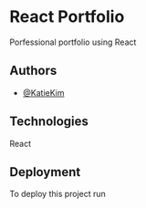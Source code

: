 
# React Portfolio

Porfessional portfolio using React



## Authors

- [@KatieKim](https://github.com/KatieKim22)


## Technologies

React


## Deployment

To deploy this project run
